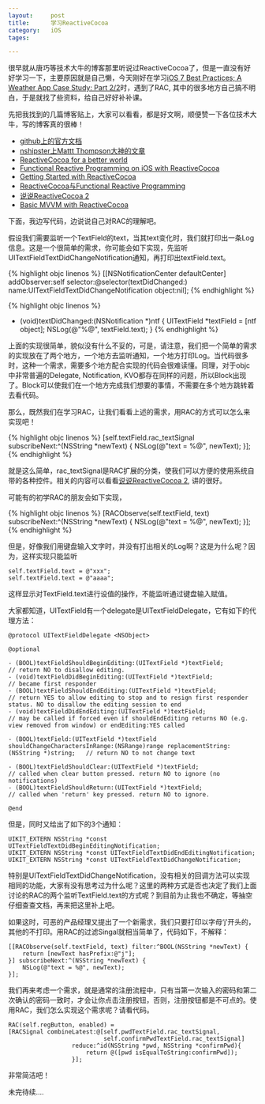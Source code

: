 ```yaml
---
layout: 	post
title:		学习ReactiveCocoa
category:	iOS
tages:		

---
```


很早就从唐巧等技术大牛的博客那里听说过ReactiveCocoa了，但是一直没有好好学习一下，主要原因就是自己懒，今天刚好在学习[iOS 7 Best Practices; A Weather App Case Study: Part 2/2](http://www.raywenderlich.com/55386/ios-7-best-practices-part-2)时，遇到了RAC, 其中的很多地方自己搞不明白，于是就找了些资料，给自己好好补补课。

先把我找到的几篇博客贴上，大家可以看看，都是好文啊，顺便赞一下各位技术大牛，写的博客真的很棒！

+	[github上的官方文档](https://github.com/ReactiveCocoa/ReactiveCocoa)
+	[nshipster上Mattt Thompson大神的文章](http://nshipster.com/reactivecocoa/)
+	[ReactiveCocoa for a better world](https://github.com/blog/1107-reactivecocoa-for-a-better-world)
+	[Functional Reactive Programming on iOS with ReactiveCocoa](http://www.teehanlax.com/blog/reactivecocoa/)
+	[Getting Started with ReactiveCocoa](http://www.teehanlax.com/blog/getting-started-with-reactivecocoa/)
+	[ReactiveCocoa与Functional Reactive Programming](http://blog.leezhong.com/ios/2013/06/19/frp-reactivecocoa.html)
+	[说说ReactiveCocoa 2](http://blog.leezhong.com/ios/2013/12/27/reactivecocoa-2.html)
+	[Basic MVVM with ReactiveCocoa](http://cocoasamurai.blogspot.com/2013/03/basic-mvvm-with-reactivecocoa.html)


下面，我边写代码，边说说自己对RAC的理解吧。

假设我们需要监听一个TextField的text，当其text变化时，我们就打印出一条Log信息。这是一个很简单的需求，你可能会如下实现，先监听UITextFieldTextDidChangeNotification通知，再打印出textField.text。

{% highlight objc linenos %}
[[NSNotificationCenter defaultCenter] addObserver:self
                     selector:@selector(textDidChanged:)
                         name:UITextFieldTextDidChangeNotification
                       object:nil];
{% endhighlight %}

{% highlight objc linenos %}
- (void)textDidChanged:(NSNotification *)ntf
{
    UITextField *textField = [ntf object];
    NSLog(@"%@", textField.text);
}
{% endhighlight %}

上面的实现很简单，貌似没有什么不妥的，可是，请注意，我们把一个简单的需求的实现放在了两个地方，一个地方去监听通知，一个地方打印Log。当代码很多时，这种一个需求，需要多个地方配合实现的代码会很难读懂。同理，对于objc中非常普遍的Delegate, Notification, KVO都存在同样的问题，所以Block出现了。Block可以使我们在一个地方完成我们想要的事情，不需要在多个地方跳转着去看代码。

那么，既然我们在学习RAC，让我们看看上述的需求，用RAC的方式可以怎么来实现吧！

{% highlight objc linenos %}
[self.textField.rac_textSignal subscribeNext:^(NSString *newText) {
   NSLog(@"text = %@", newText);
}];
{% endhighlight %}

就是这么简单，rac_textSignal是RAC扩展的分类，使我们可以方便的使用系统自带的各种控件。相关的内容可以看看[说说ReactiveCocoa 2](http://blog.leezhong.com/ios/2013/12/27/reactivecocoa-2.html), 讲的很好。

可能有的初学RAC的朋友会如下实现，

{% highlight objc linenos %}
[RACObserve(self.textField, text) subscribeNext:^(NSString *newText) {
    NSLog(@"text = %@", newText);
}];
{% endhighlight %}

但是，好像我们用键盘输入文字时，并没有打出相关的Log啊？这是为什么呢？因为，这样实现只能监听

    self.textField.text = @"xxx";
    self.textField.text = @"aaaa";
    
这样显示对TextField.text进行设值的操作，不能监听通过键盘输入赋值。

大家都知道，UITextField有一个delegate是UITextFieldDelegate，它有如下的代理方法：

	@protocol UITextFieldDelegate <NSObject>

	@optional
	
	- (BOOL)textFieldShouldBeginEditing:(UITextField *)textField;        // return NO to disallow editing.
	- (void)textFieldDidBeginEditing:(UITextField *)textField;           // became first responder
	- (BOOL)textFieldShouldEndEditing:(UITextField *)textField;          // return YES to allow editing to stop and to resign first responder status. NO to disallow the editing session to end
	- (void)textFieldDidEndEditing:(UITextField *)textField;             // may be called if forced even if shouldEndEditing returns NO (e.g. view removed from window) or endEditing:YES called
	
	- (BOOL)textField:(UITextField *)textField shouldChangeCharactersInRange:(NSRange)range replacementString:(NSString *)string;   // return NO to not change text
	
	- (BOOL)textFieldShouldClear:(UITextField *)textField;               // called when clear button pressed. return NO to ignore (no notifications)
	- (BOOL)textFieldShouldReturn:(UITextField *)textField;              // called when 'return' key pressed. return NO to ignore.
	
	@end
	
但是，同时又给出了如下的3个通知：

	UIKIT_EXTERN NSString *const UITextFieldTextDidBeginEditingNotification;
	UIKIT_EXTERN NSString *const UITextFieldTextDidEndEditingNotification;
	UIKIT_EXTERN NSString *const UITextFieldTextDidChangeNotification;

特别是UITextFieldTextDidChangeNotification，没有相关的回调方法可以实现相同的功能，大家有没有思考过为什么呢？这里的两种方式是否也决定了我们上面讨论的RAC的两个监听TextField.text的方式呢？到目前为止我也不确定，等抽空仔细查查文档，再来把这里补上吧。

如果这时，可恶的产品经理又提出了一个新需求，我们只要打印以字母‘j’开头的，其他的不打印。用RAC的过滤Singal就相当简单了，代码如下，不解释：

	[[RACObserve(self.textField, text) filter:^BOOL(NSString *newText) {
	    return [newText hasPrefix:@"j"];
	}] subscribeNext:^(NSString *newText) {
	    NSLog(@"text = %@", newText);
	}];
	
	
我们再来考虑一个需求，就是通常的注册流程中，只有当第一次输入的密码和第二次确认的密码一致时，才会让你点击注册按钮，否则，注册按钮都是不可点的。使用RAC，我们怎么实现这个需求呢？请看代码。

    RAC(self.regButton, enabled) =
    [RACSignal combineLatest:@[self.pwdTextField.rac_textSignal,
                               self.confirmPwdTextField.rac_textSignal]
                      reduce:^id(NSString *pwd, NSString *confirmPwd){
                          return @([pwd isEqualToString:confirmPwd]);
                      }];
非常简洁吧！
	
	
未完待续....




